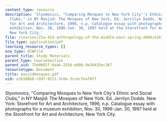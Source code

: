 ```yaml
---
content_type: resource
description: 'Slyomovics, "Comparing Mosques to New York City''s Ethnic and Social
  Clubs," in NY Masjid: The Mosques of New York. Ed. Jerrilyn Dodds. New York: Storefront
  for Art and Architecture, 1996, n.p. Catalogue essay with photographs for a museum
  exhibition, Nov. 30, 1996-Jan. 30, 1997 held at the Storefront for Art and Architecture,
  New York City.'
file: /courses/21a-453-anthropology-of-the-middle-east-spring-2004/e1b186b8cb9792113c8a3ccecfeaf0ff_masjidmosques.pdf
file_type: application/pdf
learning_resource_types: []
ocw_type: OCWFile
parent_title: Study Materials
parent_type: CourseSection
parent_uid: 75e0602f-6aab-255d-e60b-9e26435ec367
resourcetype: Document
title: masjidmosques.pdf
uid: e1b186b8-cb97-9211-3c8a-3ccecfeaf0ff
---
```

Slyomovics, "Comparing Mosques to New York City's Ethnic and Social Clubs," in NY Masjid: The Mosques of New York. Ed. Jerrilyn Dodds. New York: Storefront for Art and Architecture, 1996, n.p. Catalogue essay with photographs for a museum exhibition, Nov. 30, 1996-Jan. 30, 1997 held at the Storefront for Art and Architecture, New York City.

